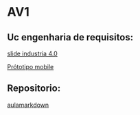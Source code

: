 # AV1

## Uc engenharia de requisitos:

[slide industria 4.0](https://www.canva.com/design/DAF9XAlPddI/6htuWvs2VkmXyptgwL6cTw/edit?utm_content=DAF9XAlPddI&utm_campaign=designshare&utm_medium=link2&utm_source=sharebutton)

[Prótotipo mobile](https://www.canva.com/design/DAF-rOew8rc/T8fOueYV8UFw2ZTlkvDV1Q/edit?utm_content=DAF-rOew8rc&utm_campaign=designshare&utm_medium=link2&utm_source=sharebutton)

## Repositorio:

[aulamarkdown](https://github.com/pbispo13/aulaMarkdown)
